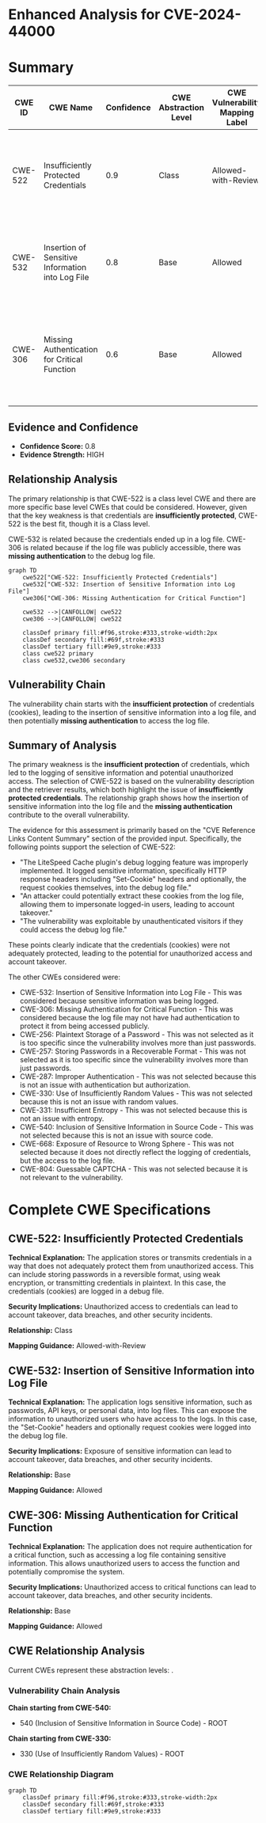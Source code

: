 # Enhanced Analysis for CVE-2024-44000

# Summary
| CWE ID | CWE Name | Confidence | CWE Abstraction Level | CWE Vulnerability Mapping Label | CWE-Vulnerability Mapping Notes |
|---|---|---|---|---|---|
| CWE-522 | Insufficiently Protected Credentials | 0.9 | Class | Allowed-with-Review | Primary CWE. The credentials (cookies) were logged, but not properly protected, leading to exposure |
| CWE-532 | Insertion of Sensitive Information into Log File | 0.8 | Base | Allowed | Secondary. The root cause was the insertion of sensitive information into the log file. |
| CWE-306 | Missing Authentication for Critical Function | 0.6 | Base | Allowed | Secondary. If the debug log file was publicly accessible, then there was **missing authentication** to access the log file. |

## Evidence and Confidence

*   **Confidence Score:** 0.8
*   **Evidence Strength:** HIGH

## Relationship Analysis
The primary relationship is that CWE-522 is a class level CWE and there are more specific base level CWEs that could be considered. However, given that the key weakness is that credentials are **insufficiently protected**, CWE-522 is the best fit, though it is a Class level.

CWE-532 is related because the credentials ended up in a log file. CWE-306 is related because if the log file was publicly accessible, there was **missing authentication** to the debug log file.

```mermaid
graph TD
    cwe522["CWE-522: Insufficiently Protected Credentials"]
    cwe532["CWE-532: Insertion of Sensitive Information into Log File"]
    cwe306["CWE-306: Missing Authentication for Critical Function"]

    cwe532 -->|CANFOLLOW| cwe522
    cwe306 -->|CANFOLLOW| cwe522

    classDef primary fill:#f96,stroke:#333,stroke-width:2px
    classDef secondary fill:#69f,stroke:#333
    classDef tertiary fill:#9e9,stroke:#333
    class cwe522 primary
    class cwe532,cwe306 secondary
```

## Vulnerability Chain
The vulnerability chain starts with the **insufficient protection** of credentials (cookies), leading to the insertion of sensitive information into a log file, and then potentially **missing authentication** to access the log file.

## Summary of Analysis
The primary weakness is the **insufficient protection** of credentials, which led to the logging of sensitive information and potential unauthorized access. The selection of CWE-522 is based on the vulnerability description and the retriever results, which both highlight the issue of **insufficiently protected credentials**. The relationship graph shows how the insertion of sensitive information into the log file and the **missing authentication** contribute to the overall vulnerability.

The evidence for this assessment is primarily based on the "CVE Reference Links Content Summary" section of the provided input. Specifically, the following points support the selection of CWE-522:

*   "The LiteSpeed Cache plugin's debug logging feature was improperly implemented. It logged sensitive information, specifically HTTP response headers including "Set-Cookie" headers and optionally, the request cookies themselves, into the debug log file."
*   "An attacker could potentially extract these cookies from the log file, allowing them to impersonate logged-in users, leading to account takeover."
*   "The vulnerability was exploitable by unauthenticated visitors if they could access the debug log file."

These points clearly indicate that the credentials (cookies) were not adequately protected, leading to the potential for unauthorized access and account takeover.

The other CWEs considered were:

*   CWE-532: Insertion of Sensitive Information into Log File - This was considered because sensitive information was being logged.
*   CWE-306: Missing Authentication for Critical Function - This was considered because the log file may not have had authentication to protect it from being accessed publicly.
*   CWE-256: Plaintext Storage of a Password - This was not selected as it is too specific since the vulnerability involves more than just passwords.
*   CWE-257: Storing Passwords in a Recoverable Format - This was not selected as it is too specific since the vulnerability involves more than just passwords.
*   CWE-287: Improper Authentication - This was not selected because this is not an issue with authentication but authorization.
*   CWE-330: Use of Insufficiently Random Values - This was not selected because this is not an issue with random values.
*   CWE-331: Insufficient Entropy - This was not selected because this is not an issue with entropy.
*   CWE-540: Inclusion of Sensitive Information in Source Code - This was not selected because this is not an issue with source code.
*   CWE-668: Exposure of Resource to Wrong Sphere - This was not selected because it does not directly reflect the logging of credentials, but the access to the log file.
*   CWE-804: Guessable CAPTCHA - This was not selected because it is not relevant to the vulnerability.

# Complete CWE Specifications

## CWE-522: Insufficiently Protected Credentials
**Technical Explanation:** The application stores or transmits credentials in a way that does not adequately protect them from unauthorized access. This can include storing passwords in a reversible format, using weak encryption, or transmitting credentials in plaintext. In this case, the credentials (cookies) are logged in a debug file.

**Security Implications:** Unauthorized access to credentials can lead to account takeover, data breaches, and other security incidents.

**Relationship:** Class

**Mapping Guidance:** Allowed-with-Review

## CWE-532: Insertion of Sensitive Information into Log File
**Technical Explanation:** The application logs sensitive information, such as passwords, API keys, or personal data, into log files. This can expose the information to unauthorized users who have access to the logs. In this case, the "Set-Cookie" headers and optionally request cookies were logged into the debug log file.

**Security Implications:** Exposure of sensitive information can lead to account takeover, data breaches, and other security incidents.

**Relationship:** Base

**Mapping Guidance:** Allowed

## CWE-306: Missing Authentication for Critical Function
**Technical Explanation:** The application does not require authentication for a critical function, such as accessing a log file containing sensitive information. This allows unauthorized users to access the function and potentially compromise the system.

**Security Implications:** Unauthorized access to critical functions can lead to account takeover, data breaches, and other security incidents.

**Relationship:** Base

**Mapping Guidance:** Allowed


## CWE Relationship Analysis

Current CWEs represent these abstraction levels: .


### Vulnerability Chain Analysis

**Chain starting from CWE-540:**
- 540 (Inclusion of Sensitive Information in Source Code) - ROOT


**Chain starting from CWE-330:**
- 330 (Use of Insufficiently Random Values) - ROOT



### CWE Relationship Diagram

```mermaid
graph TD
    classDef primary fill:#f96,stroke:#333,stroke-width:2px
    classDef secondary fill:#69f,stroke:#333
    classDef tertiary fill:#9e9,stroke:#333
```